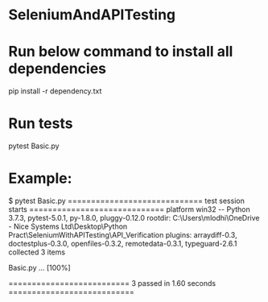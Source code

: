 # SeleniumAndAPITesting

# Run below command to install all dependencies

pip install -r dependency.txt

# Run tests

pytest Basic.py

# Example:


$ pytest Basic.py
============================= test session starts =============================
platform win32 -- Python 3.7.3, pytest-5.0.1, py-1.8.0, pluggy-0.12.0
rootdir: C:\Users\mlodhi\OneDrive - Nice Systems Ltd\Desktop\Python Pract\SeleniumWithAPITesting\API_Verification
plugins: arraydiff-0.3, doctestplus-0.3.0, openfiles-0.3.2, remotedata-0.3.1, typeguard-2.6.1
collected 3 items

Basic.py ...                                                             [100%]

========================== 3 passed in 1.60 seconds ===========================

#
